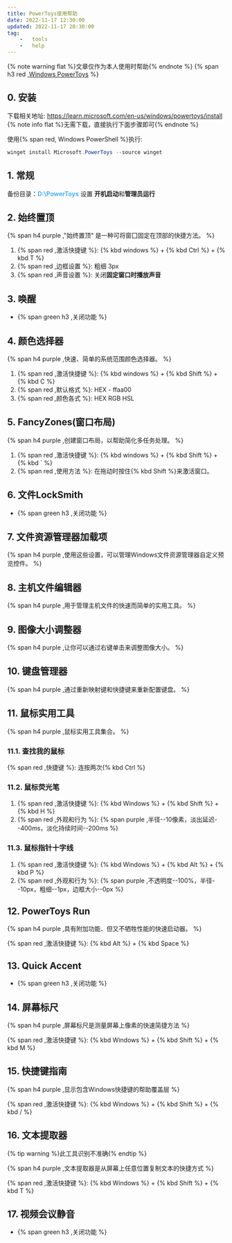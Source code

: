 ```yaml
---
title: PowerToys使用帮助
date: 2022-11-17 12:30:00
updated: 2022-11-17 20:30:00
tag: 
    -   tools
    -   help
---
```

{% note warning flat %}文章仅作为本人使用时帮助{% endnote %}
{% span h3 red ,[Windows PowerToys](https://learn.microsoft.com/en-us/windows/powertoys/) %}
 ## 0. 安装
 下载相关地址: https://learn.microsoft.com/en-us/windows/powertoys/install
 {% note info flat %}无需下载，直接执行下面步骤即可{% endnote %}

 使用{% span red, Windows PowerShell %}执行:

 ```POWERSHELL
 winget install Microsoft.PowerToys --source winget
 ```

 ## 1. 常规

备份目录：<font color=#49b1f5>**D:\PowerToys**</font>
设置 **开机启动**和**管理员运行**

## 2. 始终置顶

{% span h4 purple ,"始终置顶" 是一种可将窗囗固定在顶部的快捷方法。 %}

1. {% span red ,激活快捷键 %}: {% kbd windows %} + {% kbd Ctrl %} + {% kbd T %}
2. {% span red ,边框设置 %}: 粗细 3px
3. {% span red ,声音设置 %}: 关闭**固定窗口时播放声音**

## 3. 唤醒

* {% span green h3 ,关闭功能 %}

## 4. 颜色选择器

{% span h4 purple ,快速、简单的系统范围颜色选择器。 %}

1. {% span red ,激活快捷键 %}: {% kbd windows %} + {% kbd Shift %} + {% kbd C %}
2. {% span red ,默认格式 %}: HEX - ffaa00
3. {% span red ,颜色各式 %}: HEX RGB HSL

## 5. FancyZones(窗口布局)

{% span h4 purple ,创建窗口布局，以帮助简化多任务处理。 %}

1. {% span red ,激活快捷键 %}: {% kbd windows %} + {% kbd Shift %} + {% kbd ` %}
2. {% span red ,使用方法 %}: 在拖动时按住{% kbd Shift %}来激活窗口。

## 6. 文件LockSmith

* {% span green h3 ,关闭功能 %}

## 7. 文件资源管理器加载项

{% span h4 purple ,使用这些设置，可以管理Windows文件资源管理器自定义预览控件。 %}

## 8. 主机文件编辑器

{% span h4 purple ,用于管理主机文件的快速而简单的实用工具。 %}

## 9. 图像大小调整器

{% span h4 purple ,让你可以通过右键单击来调整图像大小。 %}

## 10. 键盘管理器

{% span h4 purple ,通过重新映射键和快捷键来重新配置键盘。 %}

## 11. 鼠标实用工具

{% span h4 purple ,鼠标实用工具集合。 %}

### 11.1. 查找我的鼠标

{% span red ,快捷键 %}: 连按两次{% kbd Ctrl %}

### 11.2. 鼠标荧光笔

1. {% span red ,激活快捷键 %}: {% kbd Windows %} + {% kbd Shift %} + {% kbd H %}
2. {% span red ,外观和行为 %}: {% span purple ,半径--10像素，淡出延迟--400ms，淡化持续时间--200ms %}

### 11.3. 鼠标指针十字线

1. {% span red ,激活快捷键 %}: {% kbd Windows %} + {% kbd Alt %} + {% kbd P %}
2. {% span red ,外观和行为 %}: {% span purple ,不透明度--100%，半径--10px，粗细--1px，边框大小--0px %}

## 12. PowerToys Run

{% span h4 purple ,具有附加功能、但又不牺牲性能的快速启动器。 %}

{% span red ,激活快捷键 %}: {% kbd Alt %} + {% kbd Space %}

## 13. Quick Accent

* {% span green h3 ,关闭功能 %}

## 14. 屏幕标尺

{% span h4 purple ,屏幕标尺是测量屏幕上像素的快速简捷方法 %}

{% span red ,激活快捷键 %}: {% kbd Windows %} + {% kbd Shift %} + {% kbd M %}

## 15. 快捷键指南

{% span h4 purple ,显示包含Windows快捷键的帮助覆盖层 %}

{% span red ,激活快捷键 %}: {% kbd Windows %} + {% kbd Shift %} + {% kbd / %}

## 16. 文本提取器

{% tip warning %}此工具识别不准确{% endtip %}

{% span h4 purple ,文本提取器是从屏幕上任意位置复制文本的快捷方式 %}

{% span red ,激活快捷键 %}: {% kbd Windows %} + {% kbd Shift %} + {% kbd T %}

## 17. 视频会议静音

* {% span green h3 ,关闭功能 %}